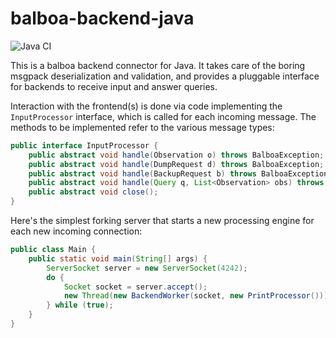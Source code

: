 # balboa-backend-java

![Java CI](https://github.com/satta/balboa-backend-java/workflows/Java%20CI/badge.svg)

This is a balboa backend connector for Java. It takes care of the boring msgpack
deserialization and validation, and provides a pluggable interface for backends
to receive input and answer queries.

Interaction with the frontend(s) is done via code implementing the `InputProcessor`
interface, which is called for each incoming message.
The methods to be implemented refer to the various message types:

```Java
public interface InputProcessor {
    public abstract void handle(Observation o) throws BalboaException;
    public abstract void handle(DumpRequest d) throws BalboaException;
    public abstract void handle(BackupRequest b) throws BalboaException;
    public abstract void handle(Query q, List<Observation> obs) throws BalboaException;
    public abstract void close();
}
```

Here's the simplest forking server that starts a new processing engine for each new incoming connection:

```Java
public class Main {
    public static void main(String[] args) {
        ServerSocket server = new ServerSocket(4242);
        do {
            Socket socket = server.accept();
            new Thread(new BackendWorker(socket, new PrintProcessor())).start();
        } while (true);
    }
}
```
